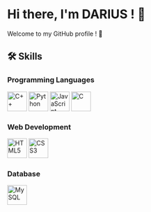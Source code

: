 # Hi there, I'm DARIUS ! 👋

Welcome to my GitHub profile ! 🌟

## 🛠️ Skills

### Programming Languages
<img src="https://cdn.jsdelivr.net/gh/devicons/devicon/icons/cplusplus/cplusplus-original.svg" width="45" height="45" alt="C++"/> <img src="https://cdn.jsdelivr.net/gh/devicons/devicon/icons/python/python-original.svg" width="45" height="45" alt="Python"/> <img src="https://cdn.jsdelivr.net/gh/devicons/devicon/icons/javascript/javascript-original.svg" width="45" height="45" alt="JavaScript"/> <img src="https://cdn.jsdelivr.net/gh/devicons/devicon/icons/c/c-original.svg" width="45" height="45" alt="C"/>

### Web Development
<img src="https://cdn.jsdelivr.net/gh/devicons/devicon/icons/html5/html5-original.svg" width="45" height="45" alt="HTML5"/> <img src="https://cdn.jsdelivr.net/gh/devicons/devicon/icons/css3/css3-original.svg" width="45" height="45" alt="CSS3"/>

### Database
<img src="https://cdn.jsdelivr.net/gh/devicons/devicon/icons/mysql/mysql-original.svg" width="45" height="45" alt="MySQL"/>
